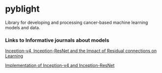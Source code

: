 # pyblight

Library for developing and processing cancer-based machine learning
models and data.

### Links to Informative journals about models

[Inception-v4, Inception-ResNet and the Impact of Residual connections on Learning](https://arxiv.org/pdf/1602.07261v2.pdf)

[Implementation of Inception-v4 and Inception-ResNet](https://github.com/zhulf0804/Inceptionv4_and_Inception-ResNetv2.PyTorch/blob/master/model/inceptionv4.py#L160)
